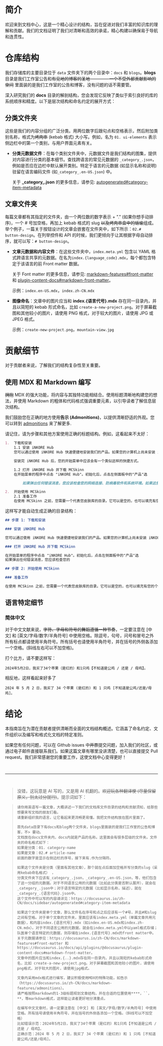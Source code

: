 # 简介

欢迎来到文档中心，这是一个精心设计的结构，旨在促进对我们丰富的知识库的理解和贡献。我们的文档证明了我们对清晰和高效的承诺，精心构建以确保易于导航和连贯性。

# 仓库结构

我们存储库的主要目录位于 `data` 文件夹下的两个目录中：`docs` 和 `blogs`。**blogs** 目录是我们工作室公告和~~有见地的博客的圣地 ———— 一个不受外部贡献影响的空间~~ 里面装的是我们工作室的公告和博客，没有问题的话不需要管。

深入研究我们的 **docs** 目录的解剖结构，您会发现它反映了类似于索引良好的库的系统顺序和精度。以下是层次结构和命名约定的展开方式：

## 分类文件夹

这些是我们的内容分组的广泛分类。用两位数字后跟句点和空格表示，然后附加类别名称，格式为~~烤肉串~~ (kebab 格式) 大小写。例如，名为 `01. ui-elements` 表示侧边栏中的第一个类别，与用户界面元素有关。

-   **分类元数据文件**：在每个类别文件夹中，元数据文件是我们结构的图集，提供对内容进行分类的基本细节。查找跨语言的常见元数据的 `_category_.json`，例如是否应在边栏中默认展开类别。特定于语言的元数据 (如显示名称和说明) 驻留在语言编码文件 (如`_category_.en-US.json`) 中。

    关于 **\_category\_.json** 的更多信息，请参见: [autogenerated#category-item-metadata](https://docusaurus.io/zh-CN/docs/sidebar/autogenerated#category-item-metadata)

## 文章文件夹

每篇文章都有其指定的文件夹，由一个两位数的数字表示 + "." (如果你想手动排序)，一个 # 号加空格，再加上 kebab 格式的 slug ~~以及烤肉串盒中的蛞蝓~~组成。举个例子，一篇关于按钮设计的文章会嵌套在文件夹中，如下所示：`02.# button-design`。在列举控件和 API 的时候，我们更倾向于让其根据字母自动排序，就可以写：`# button-design`。

-   **文章元数据和内容文件**：在这些文件夹中，`index.meta.yml` 包含以 YAML 格式跨语言共享的元数据。在名为`index.{language_code}.mdx`，每个都包含特定于该语言的前 Front matter 数据。

    关于 Font matter 的更多信息，请参见: [markdown-features#front-matter](https://docusaurus.io/zh-CN/docs/markdown-features#front-matter) 和 [plugin-content-docs#markdown-front-matter](https://docusaurus.io/zh-CN/docs/api/plugins/@docusaurus/plugin-content-docs#markdown-front-matter)。

    示例：`index.en-US.mdx`，`index.zh-CN.mdx`

-   **图像命名**：文章中的图片应当和 **index.{语言代号}.mdx** 存在同一目录内，并且以简短的 kebab 形式命名，比如 `create-a-new-project.png`。对于屏幕截图和其他较小的图片，请使用 PNG 格式，对于较大的图片，请使用 JPG 或 JPEG 格式。

    示例：`create-new-project.png`，`mountain-view.jpg`

# 贡献细节

对于贡献者来说，了解我们的结构复杂性至关重要。

## 使用 MDX 和 Markdown 编写

~~拥抱~~ MDX 的强大功能，将内容与其独特功能相结合。使用标题清晰地构建您的想法，并使用 Markdown 的粗体和代码格式强调重要元素，以引导读者了解信息层次结构。

我们鼓励您在正确的地方使用**告示 (Admonitions)**，以提供清晰舒适的外观。您可以转到 [admonitions](https://docusaurus.io/zh-CN/docs/markdown-features/admonitions) 来了解更多.

请记住，请为步骤和其他方案使用正确的标题结构。例如，这看起来不太好：

```md
1.  下载和安装
    1.1 安装 iNKORE Hub
    您可以通过使用 iNKORE Hub 快速便捷地安装我们的产品。如果您的计算机上尚未安装 iNKORE Hub，请单击下面的按钮获取 iNKORE Hub 的下载链接和说明。如果您已经安装了，请跳过此步骤。

    安装完 iNKORE Hub 后，您的开始菜单中应该会有一个类似这样的快捷方式。

    1.2 打开 iNKORE Hub 并下载 MCSkinn
    在开始菜单的程序中点击 "iNKORE Hub"。初始化后，点击左侧面板中的"产品"选

        如果弹出任何错误消息，您应该检查您的网络连接、防病毒软件和系统环境。如果这些方法都无效，请联系支持（studios@inkore.net），我们很乐意帮助。

2.  开始使用 MCSkinn
    2.1 准备工作
    在使用 MCSkinn 之前，您需要一个代表您皮肤库的目录。它可以是空的，也可以填充有您的个人皮肤。您所有的皮肤设计都将在此目录中。如果您想从零开始创建一个皮肤，只需创建一个空的目录。如果您想编辑从互联网下载的皮肤，您需要将（或复制）这些皮肤移动到该目录。MCSkinn 无法查看或编辑在此目录之外的皮肤。
```

这样写才能自动生成正确的目录结构：

```md
## 步骤 1: 下载和安装

### 安装 iNKORE Hub

您可以通过使用 iNKORE Hub 快速便捷地安装我们的产品。如果您的计算机上尚未安装 iNKORE Hub，请单击下面的

### 打开 iNKORE Hub 并下载 MCSkinn

在开始菜单的程序中点击 "iNKORE Hub"。初始化后，点击左侧面板中的"产品"选
如果弹出任何错误消息，您应该检查您的

## 步骤 2: 开始使用 MCSkinn

### 准备工作

在使用 MCSkinn 之前，您需要一个代表您皮肤库的目录。它可以是空的，也可以填充有您的个人皮肤。您所有的皮肤设计都将在此目录中。如果您想从零开始创建一个皮肤，只需创建一个空的目录。如果您想编辑从互联网下载的皮肤，您需要将 (或复制) 这些皮肤移动到该目录。MCSkinn 无法查看或编辑在此目录之外的皮肤。
```

## 语言特定细节

### 简体中文

对于中文文献来说，~~字符、字母和符号的舞蹈遵循一种节奏~~，一定要注意在 [中文] 和 [英文/字母/数字/半角符号] 中使用空格。除逗号，句号，问号和冒号之外所有标点都请使用半角符号。所有括号也请使用半角符号，并在括号的外侧各添加一个空格。(斜线左右可以不加空格)。

打个比方，请不要这样写：

```
2024年5月2日，我买了34个苹果（是红的）和1只鸡【不知道是公鸡 / 还是 / 母鸡】。
```

相反地，这样看起来好多了

```
2024 年 5 月 2 日，我买了 34 个苹果 (是红的) 和 1 只鸡 [不知道是公鸡/还是/母鸡]。
```

# 结论

本指南旨在为潜在贡献者提供清晰而全面的文档结构概述。它涵盖了命名约定、文件组织以及编写和格式化文档的特定准则。

如果您有任何问题，可以在 Github issues 中~~开票~~提交问题，加入我们的社区，或通过电子邮件直接联系我们。如果这篇文章有哪里没讲清楚，也可以直接提交 Pull request。我们非常感谢您的重要工作，这使文档中心变得更好！

<br/>

---

<br/>

> 没错，这玩意是 AI 写的，又是用 AI 机翻的。~~欢迎玩各种翻译梗 (尽量保留原义，别太过分就行)~~。提示词如下：

> ```
> 请你用英语写一篇文章，大概讲述一下我们的文档库文件目录的结构和贡献须知，给那些想要来写文档的朋友们看。
> 请重新组织我的语言，让它看起来更流畅更易懂。我把文件结构放在图片里面了。
>
> 首先data目录下有docs和blog两个文件夹，blogs里面装的是我们工作室的公告和博客，不> 要动。
> 文档放在docs文件夹内，docs内就是产品的名称。这里面会有很多层级的文件夹。文件夹的命名格式如下：
> 如果是分类：01. category-name
> 如果是文章：02.# article-name
> 前面的数字是显示在侧边栏的序号，接下来有.作为分隔符。
>
> 如果这个文件夹是分类（里面有其他文章），那个就在点后面加空格并写分类的slug（采用kebab命名格式） ，
> 分类文件夹下应该有_category_.json，_category_.en-US.json，等，他们包含了这一分组的元数据。对于不同语言公用的元数据（比如此分类是否默认展开），就会在_category_.json中；对于语言特定的元数据（比如显示名称，描述），就在_category_.{语言代码}.json中。
> 这个文件中可以写的内容请详见：https://docusaurus.io/zh-CN/docs/sidebar/autogenerated#category-item-metadata
>
> 如果这个文件夹是单个文章，那么文件名在序号和点之后应该有一个#号，并且#和slug之间有空格。对于单个文章的文件夹，里面应该有index.meta.yml（单篇文章共用元数据），和内容index.{语言代号}.mdx（如index.en-US.mdx和index.zh-CN.mdx）。对于不同语言公用的元数据，就会在index.meta.yml中以yaml格式存储；队医单个语言特定的元数据，则存储在index.{语言代号}.mdx的front matter中。关于元数据请参见：https://docusaurus.io/zh-CN/docs/markdown-features#front-matter 和 https://docusaurus.io/docs/api/plugins/@docusaurus/plugin-content-docs#markdown-front-matter。
> 文章中的图片应当和index.{..}.mdx存在同一目录内，并且以简短的kebab形式命名，比如 create-a-new-project.png。对于屏幕截图和其他较小的图片，请使用png格式，对于较大的图片，请使用jpg格式。
>
> 文章内采用mdx格式进行编写，建议积极使用MDX的特殊功能，如告示（https://docusaurus.io/zh-CN/docs/markdown-features/admonitions）。
> 请严格按照markdown的1-3级标题规划文章结构，并在合适的位置使用****，``，**，等markdown格式，这样能让读者更好地分清重点。
>
> 在编写中文文章时，请一定要注意在 [中文] 和 [英文/字母/数字/半角符号] 中使用空格。所有括号请使用半角符号，并在括号的外侧各添加一个空格。（斜线可以不加空格）
> 比如错误示范：2024年5月2日，我买了34个苹果（是红的）和1只鸡【不知道是公鸡 / 还是 / 母鸡】。
> 正确示范：2024 年 5 月 2 日，我买了 34 个苹果 (是红的) 和 1 只鸡 [不知道是公鸡/还是/母鸡]。
> ```

